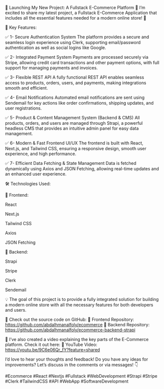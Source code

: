 🚀 Launching My New Project: A Fullstack E-Commerce Platform 🎉
I’m excited to share my latest project, a Fullstack E-Commerce Application that includes all the essential features needed for a modern online store! 🌟

🔹 Key Features:

✅ 1- Secure Authentication System
The platform provides a secure and seamless login experience using Clerk, supporting email/password authentication as well as social logins like Google.

✅ 2- Integrated Payment System
Payments are processed securely via Stripe, allowing credit card transactions and other payment options, with full support for managing payments and invoices.

✅ 3- Flexible REST API
A fully functional REST API enables seamless access to products, orders, users, and payments, making integrations smooth and efficient.

✅ 4- Email Notifications
Automated email notifications are sent using Sendemail for key actions like order confirmations, shipping updates, and user registrations.

✅ 5- Product & Content Management System (Backend & CMS)
All products, orders, and users are managed through Strapi, a powerful headless CMS that provides an intuitive admin panel for easy data management.

✅ 6- Modern & Fast Frontend UI/UX
The frontend is built with React, Next.js, and Tailwind CSS, ensuring a responsive design, smooth user experience, and high performance.

✅ 7- Efficient Data Fetching & State Management
Data is fetched dynamically using Axios and JSON Fetching, allowing real-time updates and an enhanced user experience.

🛠️ Technologies Used:

🔹 Frontend:

React

Next.js

Tailwind CSS

Axios

JSON Fetching


🔹 Backend:

Strapi

Stripe

Clerk

Sendemail


💡 The goal of this project is to provide a fully integrated solution for building a modern online store with all the necessary features for both developers and users.

📢 Check out the source code on GitHub:
🔗 Frontend Repository: 
https://github.com/abdalhmanalfoly/ecommerce
🔗 Backend Repository: https://github.com/abdalhmanalfoly/ecommerce-backend-strapi

🎥 I’ve also created a video explaining the key parts of the E-Commerce platform. Check it out here:
🔗 YouTube Video: https://youtu.be/9C6e06Qr_fY?feature=shared

I’d love to hear your thoughts and feedback! Do you have any ideas for improvements? Let’s discuss in the comments or via messages! 👇

#Ecommerce #React #Nextjs #Fullstack #WebDevelopment #Strapi #Stripe #Clerk #TailwindCSS #API #WebApp #SoftwareDevelopment
